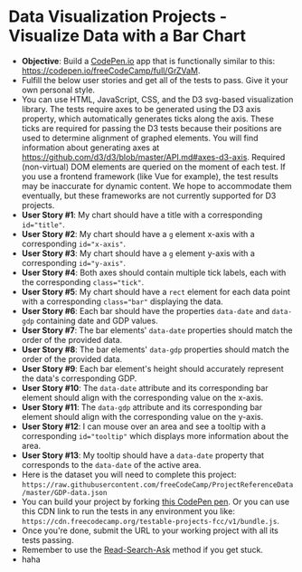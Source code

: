 # Data Visualization Projects - Visualize Data with a Bar Chart

- **Objective**: Build a [CodePen.io](https://codepen.io/) app that is functionally similar to this: https://codepen.io/freeCodeCamp/full/GrZVaM.
- Fulfill the below user stories and get all of the tests to pass. Give it your own personal style.
- You can use HTML, JavaScript, CSS, and the D3 svg-based visualization library. The tests require axes to be generated using the D3 axis property, which automatically generates ticks along the axis. These ticks are required for passing the D3 tests because their positions are used to determine alignment of graphed elements. You will find information about generating axes at https://github.com/d3/d3/blob/master/API.md#axes-d3-axis. Required (non-virtual) DOM elements are queried on the moment of each test. If you use a frontend framework (like Vue for example), the test results may be inaccurate for dynamic content. We hope to accommodate them eventually, but these frameworks are not currently supported for D3 projects.
- **User Story #1**: My chart should have a title with a corresponding `id="title"`.
- **User Story #2**: My chart should have a `g` element x-axis with a corresponding `id="x-axis"`.
- **User Story #3**: My chart should have a `g` element y-axis with a corresponding `id="y-axis"`.
- **User Story #4**: Both axes should contain multiple tick labels, each with the corresponding `class="tick"`.
- **User Story #5**: My chart should have a `rect` element for each data point with a corresponding `class="bar"` displaying the data.
- **User Story #6**: Each bar should have the properties `data-date` and `data-gdp` containing date and GDP values.
- **User Story #7**: The bar elements' `data-date` properties should match the order of the provided data.
- **User Story #8**: The bar elements' `data-gdp` properties should match the order of the provided data.
- **User Story #9**: Each bar element's height should accurately represent the data's corresponding GDP.
- **User Story #10**: The `data-date` attribute and its corresponding bar element should align with the corresponding value on the x-axis.
- **User Story #11**: The `data-gdp` attribute and its corresponding bar element should align with the corresponding value on the y-axis.
- **User Story #12**: I can mouse over an area and see a tooltip with a corresponding `id="tooltip"` which displays more information about the area.
- **User Story #13**: My tooltip should have a `data-date` property that corresponds to the `data-date` of the active area.
- Here is the dataset you will need to complete this project: `https://raw.githubusercontent.com/freeCodeCamp/ProjectReferenceData/master/GDP-data.json`
- You can build your project by forking [this CodePen pen](https://codepen.io/freeCodeCamp/pen/MJjpwO). Or you can use this CDN link to run the tests in any environment you like: `https://cdn.freecodecamp.org/testable-projects-fcc/v1/bundle.js`.
- Once you're done, submit the URL to your working project with all its tests passing.
- Remember to use the [Read-Search-Ask](https://forum.freecodecamp.org/t/how-to-get-help-when-you-are-stuck/19514) method if you get stuck.
- haha
